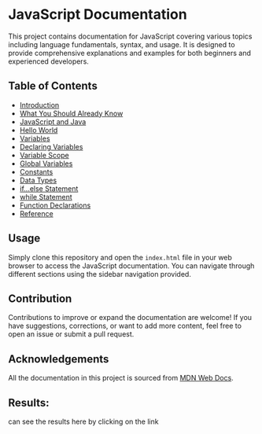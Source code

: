 # JavaScript Documentation

This project contains documentation for JavaScript covering various topics including language fundamentals, syntax, and usage. It is designed to provide comprehensive explanations and examples for both beginners and experienced developers.

## Table of Contents

- [Introduction](#Introduction)
- [What You Should Already Know](#What_you_should_already_know)
- [JavaScript and Java](#JavaScript_and_Java)
- [Hello World](#Hello_world)
- [Variables](#Variables)
- [Declaring Variables](#Declaring_variables)
- [Variable Scope](#Variable_scope)
- [Global Variables](#Global_variables)
- [Constants](#Constants)
- [Data Types](#Data_types)
- [if...else Statement](#if...else_statement)
- [while Statement](#while_statement)
- [Function Declarations](#Function_declarations)
- [Reference](#Reference)

## Usage

Simply clone this repository and open the `index.html` file in your web browser to access the JavaScript documentation. You can navigate through different sections using the sidebar navigation provided.

## Contribution

Contributions to improve or expand the documentation are welcome! If you have suggestions, corrections, or want to add more content, feel free to open an issue or submit a pull request.

## Acknowledgements

All the documentation in this project is sourced from [MDN Web Docs](https://developer.mozilla.org/en-US/docs/Web/JavaScript/Guide).

## Results:
can see the results here by clicking on the link
